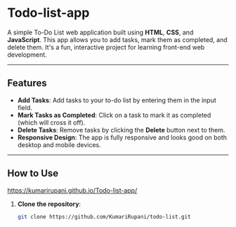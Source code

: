 # Todo-list-app

A simple To-Do List web application built using **HTML**, **CSS**, and **JavaScript**. This app allows you to add tasks, mark them as completed, and delete them. It's a fun, interactive project for learning front-end web development.

---

## Features

- **Add Tasks**: Add tasks to your to-do list by entering them in the input field.
- **Mark Tasks as Completed**: Click on a task to mark it as completed (which will cross it off).
- **Delete Tasks**: Remove tasks by clicking the **Delete** button next to them.
- **Responsive Design**: The app is fully responsive and looks good on both desktop and mobile devices.

---

## How to Use
https://kumarirupani.github.io/Todo-list-app/
1. **Clone the repository**:
   ```bash
   git clone https://github.com/KumariRupani/todo-list.git
